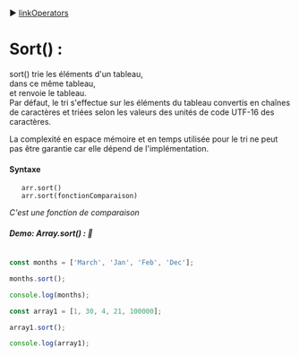 :arrow_forward: [linkOperators](../link/linkOperators.md)

# Sort() :

sort() trie les éléments d'un tableau, </br>
dans ce même tableau, </br>
et renvoie le tableau. </br>
Par défaut, le tri s'effectue sur les éléments du tableau convertis en chaînes de caractères et triées selon les valeurs des unités de code UTF-16 des caractères. </br>

La complexité en espace mémoire et en temps utilisée pour le tri ne peut pas être garantie car elle dépend de l'implémentation.

#### Syntaxe

       arr.sort()
       arr.sort(fonctionComparaison)
       
_C'est une fonction de comparaison_

##### Demo: Array.sort() : :speech_balloon:

````js

const months = ['March', 'Jan', 'Feb', 'Dec'];

months.sort();

console.log(months);

const array1 = [1, 30, 4, 21, 100000];

array1.sort();

console.log(array1);

````

      ​

